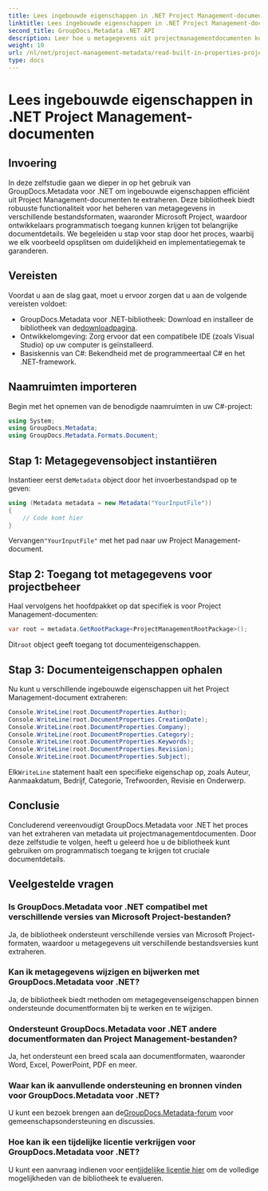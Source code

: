 ```yaml
---
title: Lees ingebouwde eigenschappen in .NET Project Management-documenten
linktitle: Lees ingebouwde eigenschappen in .NET Project Management-documenten
second_title: GroupDocs.Metadata .NET API
description: Leer hoe u metagegevens uit projectmanagementdocumenten kunt extraheren met GroupDocs.Metadata voor .NET. Verbeter uw documentverwerkingsmogelijkheden.
weight: 10
url: /nl/net/project-management-metadata/read-built-in-properties-project-management-documents/
type: docs
---
```

# Lees ingebouwde eigenschappen in .NET Project Management-documenten

## Invoering
In deze zelfstudie gaan we dieper in op het gebruik van GroupDocs.Metadata voor .NET om ingebouwde eigenschappen efficiënt uit Project Management-documenten te extraheren. Deze bibliotheek biedt robuuste functionaliteit voor het beheren van metagegevens in verschillende bestandsformaten, waaronder Microsoft Project, waardoor ontwikkelaars programmatisch toegang kunnen krijgen tot belangrijke documentdetails. We begeleiden u stap voor stap door het proces, waarbij we elk voorbeeld opsplitsen om duidelijkheid en implementatiegemak te garanderen.
## Vereisten
Voordat u aan de slag gaat, moet u ervoor zorgen dat u aan de volgende vereisten voldoet:
-  GroupDocs.Metadata voor .NET-bibliotheek: Download en installeer de bibliotheek van de[downloadpagina](https://releases.groupdocs.com/metadata/net/).
- Ontwikkelomgeving: Zorg ervoor dat een compatibele IDE (zoals Visual Studio) op uw computer is geïnstalleerd.
- Basiskennis van C#: Bekendheid met de programmeertaal C# en het .NET-framework.

## Naamruimten importeren
Begin met het opnemen van de benodigde naamruimten in uw C#-project:
```csharp
using System;
using GroupDocs.Metadata;
using GroupDocs.Metadata.Formats.Document;
```
## Stap 1: Metagegevensobject instantiëren
 Instantieer eerst de`Metadata` object door het invoerbestandspad op te geven:
```csharp
using (Metadata metadata = new Metadata("YourInputFile"))
{
    // Code komt hier
}
```
 Vervangen`"YourInputFile"` met het pad naar uw Project Management-document.
## Stap 2: Toegang tot metagegevens voor projectbeheer
Haal vervolgens het hoofdpakket op dat specifiek is voor Project Management-documenten:
```csharp
var root = metadata.GetRootPackage<ProjectManagementRootPackage>();
```
Dit`root` object geeft toegang tot documenteigenschappen.
## Stap 3: Documenteigenschappen ophalen
Nu kunt u verschillende ingebouwde eigenschappen uit het Project Management-document extraheren:
```csharp
Console.WriteLine(root.DocumentProperties.Author);
Console.WriteLine(root.DocumentProperties.CreationDate);
Console.WriteLine(root.DocumentProperties.Company);
Console.WriteLine(root.DocumentProperties.Category);
Console.WriteLine(root.DocumentProperties.Keywords);
Console.WriteLine(root.DocumentProperties.Revision);
Console.WriteLine(root.DocumentProperties.Subject);
```
 Elk`WriteLine` statement haalt een specifieke eigenschap op, zoals Auteur, Aanmaakdatum, Bedrijf, Categorie, Trefwoorden, Revisie en Onderwerp.

## Conclusie
Concluderend vereenvoudigt GroupDocs.Metadata voor .NET het proces van het extraheren van metadata uit projectmanagementdocumenten. Door deze zelfstudie te volgen, heeft u geleerd hoe u de bibliotheek kunt gebruiken om programmatisch toegang te krijgen tot cruciale documentdetails.

## Veelgestelde vragen
### Is GroupDocs.Metadata voor .NET compatibel met verschillende versies van Microsoft Project-bestanden?
Ja, de bibliotheek ondersteunt verschillende versies van Microsoft Project-formaten, waardoor u metagegevens uit verschillende bestandsversies kunt extraheren.
### Kan ik metagegevens wijzigen en bijwerken met GroupDocs.Metadata voor .NET?
Ja, de bibliotheek biedt methoden om metagegevenseigenschappen binnen ondersteunde documentformaten bij te werken en te wijzigen.
### Ondersteunt GroupDocs.Metadata voor .NET andere documentformaten dan Project Management-bestanden?
Ja, het ondersteunt een breed scala aan documentformaten, waaronder Word, Excel, PowerPoint, PDF en meer.
### Waar kan ik aanvullende ondersteuning en bronnen vinden voor GroupDocs.Metadata voor .NET?
 U kunt een bezoek brengen aan de[GroupDocs.Metadata-forum](https://forum.groupdocs.com/c/metadata/14) voor gemeenschapsondersteuning en discussies.
### Hoe kan ik een tijdelijke licentie verkrijgen voor GroupDocs.Metadata voor .NET?
 U kunt een aanvraag indienen voor een[tijdelijke licentie hier](https://purchase.groupdocs.com/temporary-license/) om de volledige mogelijkheden van de bibliotheek te evalueren.